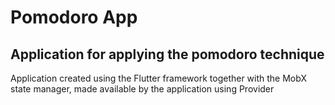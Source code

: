 # Pomodoro App

## Application for applying the pomodoro technique

Application created using the Flutter framework together with the MobX state manager, made available by the application using Provider

